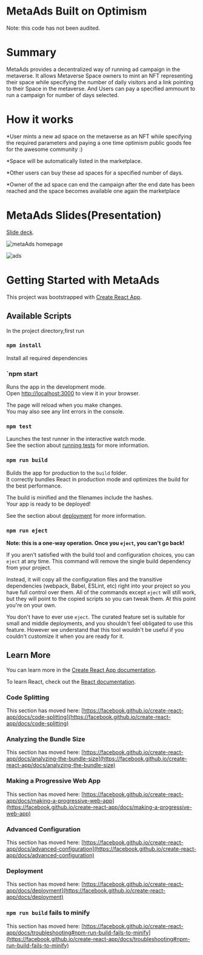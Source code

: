 # MetaAds Built on Optimism
Note: this code has not been audited.

# Summary

MetaAds provides a decentralized way of running ad campaign in the metaverse. It allows Metaverse Space owners to mint an NFT representing their space while specifying the number of daily visitors and a link pointing to their Space in the metaverse. And Users can pay a specified ammount to run a campaign for number of days selected.

# How it works

*User mints a new ad space on the metaverse as an NFT while
specifying the required parameters and paying a one time optimism public goods fee for the awesome
community :)

*Space will be automatically listed in the marketplace.

*Other users can buy these ad spaces for a specified number of
days.

*Owner of the ad space can end the campaign after the end date
has been reached and the space becomes available one again the
marketplace

# MetaAds Slides(Presentation)

[Slide deck](https://docs.google.com/presentation/d/1bNEpsIAwUjTGhdi-A5FbyL-8d9t8cfeQ/edit?usp=sharing&ouid=112615134748046055372&rtpof=true&sd=true).

![metaAds homepage](https://user-images.githubusercontent.com/87926451/205502706-6c92be42-d0cf-4e5a-86ad-65aa42508725.png)


![ads](https://user-images.githubusercontent.com/87926451/205502721-89aca67e-6a1c-4b22-a8f1-c48c39e3c32d.png)




# Getting Started with MetaAds

This project was bootstrapped with [Create React App](https://github.com/facebook/create-react-app).

## Available Scripts

In the project directory,first run

### `npm install`

Install all required dependencies

### `npm start

Runs the app in the development mode.\
Open [http://localhost:3000](http://localhost:3000) to view it in your browser.

The page will reload when you make changes.\
You may also see any lint errors in the console.

### `npm test`

Launches the test runner in the interactive watch mode.\
See the section about [running tests](https://facebook.github.io/create-react-app/docs/running-tests) for more information.

### `npm run build`

Builds the app for production to the `build` folder.\
It correctly bundles React in production mode and optimizes the build for the best performance.

The build is minified and the filenames include the hashes.\
Your app is ready to be deployed!

See the section about [deployment](https://facebook.github.io/create-react-app/docs/deployment) for more information.

### `npm run eject`

**Note: this is a one-way operation. Once you `eject`, you can't go back!**

If you aren't satisfied with the build tool and configuration choices, you can `eject` at any time. This command will remove the single build dependency from your project.

Instead, it will copy all the configuration files and the transitive dependencies (webpack, Babel, ESLint, etc) right into your project so you have full control over them. All of the commands except `eject` will still work, but they will point to the copied scripts so you can tweak them. At this point you're on your own.

You don't have to ever use `eject`. The curated feature set is suitable for small and middle deployments, and you shouldn't feel obligated to use this feature. However we understand that this tool wouldn't be useful if you couldn't customize it when you are ready for it.

## Learn More

You can learn more in the [Create React App documentation](https://facebook.github.io/create-react-app/docs/getting-started).

To learn React, check out the [React documentation](https://reactjs.org/).

### Code Splitting

This section has moved here: [https://facebook.github.io/create-react-app/docs/code-splitting](https://facebook.github.io/create-react-app/docs/code-splitting)

### Analyzing the Bundle Size

This section has moved here: [https://facebook.github.io/create-react-app/docs/analyzing-the-bundle-size](https://facebook.github.io/create-react-app/docs/analyzing-the-bundle-size)

### Making a Progressive Web App

This section has moved here: [https://facebook.github.io/create-react-app/docs/making-a-progressive-web-app](https://facebook.github.io/create-react-app/docs/making-a-progressive-web-app)

### Advanced Configuration

This section has moved here: [https://facebook.github.io/create-react-app/docs/advanced-configuration](https://facebook.github.io/create-react-app/docs/advanced-configuration)

### Deployment

This section has moved here: [https://facebook.github.io/create-react-app/docs/deployment](https://facebook.github.io/create-react-app/docs/deployment)

### `npm run build` fails to minify

This section has moved here: [https://facebook.github.io/create-react-app/docs/troubleshooting#npm-run-build-fails-to-minify](https://facebook.github.io/create-react-app/docs/troubleshooting#npm-run-build-fails-to-minify)
